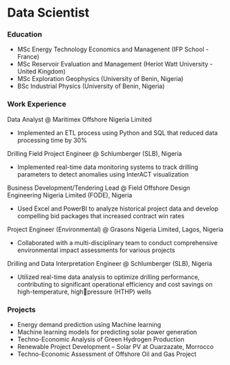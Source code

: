 # Data Scientist 

### Education
- MSc Energy Technology Economics and Managenent (IFP School - France)
- MSc Reservoir Evaluation and Management (Heriot Watt University - United Kingdom)
- MSc Exploration Geophysics (University of Benin, Nigeria)
- BSc Industrial Physics (University of Benin, Nigeria)

### Work Experience
Data Analyst @ Maritimex Offshore Nigeria Limited
- Implemented an ETL process using Python and SQL that reduced data processing time by 30%  
  
Drilling Field Project Engineer @ Schlumberger (SLB), Nigeria
- Implemented real-time data monitoring systems to track drilling parameters to detect anomalies using InterACT visualization  
  
Business Development/Tendering Lead @ Field Offshore Design Engineering Nigeria Limited (FODE), Nigeria 
- Used Excel and PowerBI to analyze historical project data and develop compelling bid packages that increased contract win rates 
  
Project Engineer (Environmental) @ Grasons Nigeria Limited, Lagos, Nigeria
- Collaborated with a multi-disciplinary team to conduct comprehensive environmental impact assessments for various projects  
  
Drilling and Data Interpretation Engineer @ Schlumberger (SLB), Nigeria
- Utilized real-time data analysis to optimize drilling performance, contributing to significant operational efficiency and cost savings on high-temperature, highpressure (HTHP) wells 
  
### Projects
- Energy demand prediction using Machine learning
- Machine learning models for predicting solar power generation
- Techno-Economic Analysis of Green Hydrogen Production
- Renewable Project Development – Solar PV at Ouarzazate, Morrocco
- Techno-Economic Assessment of Offshore Oil and Gas Project
